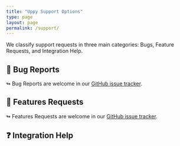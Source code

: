 ```yaml
---
title: "Uppy Support Options"
type: page
layout: page
permalink: /support/
---
```


We classify support requests in three main categories: Bugs, Feature Requests, and Integration Help.

## 🐛 Bug Reports

↬ Bug Reports are welcome in our [GitHub issue tracker](https://github.com/transloadit/uppy/issues/new?template=bug_reports.md).

## 🦋 Features Requests

↬ Features Requests are welcome in our [GitHub issue tracker](https://github.com/transloadit/uppy/issues/new?template=feature_request.md).

## ❓ Integration Help

<!-- md integration_help.md -->
